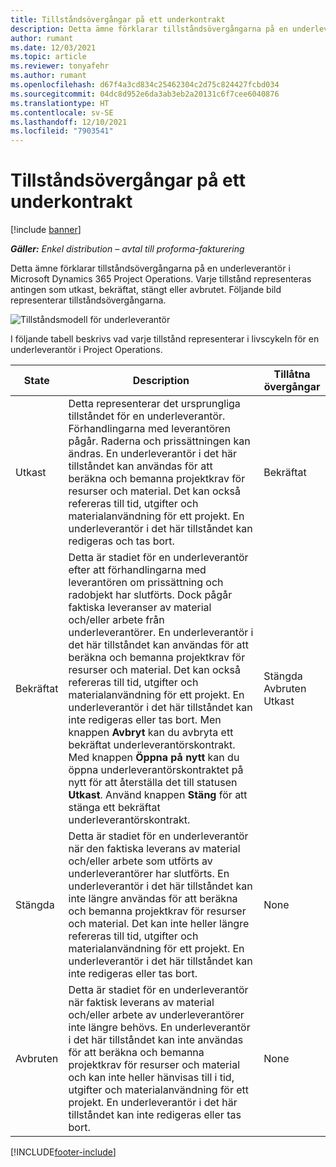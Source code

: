 ```yaml
---
title: Tillståndsövergångar på ett underkontrakt
description: Detta ämne förklarar tillståndsövergångarna på en underleverantör i Microsoft Dynamics 365 Project Operations allteftersom underleverantör skapas, körs och stängs.
author: rumant
ms.date: 12/03/2021
ms.topic: article
ms.reviewer: tonyafehr
ms.author: rumant
ms.openlocfilehash: d67f4a3cd834c25462304c2d75c824427fcbd034
ms.sourcegitcommit: 04dc8d952e6da3ab3eb2a20131c6f7cee6040876
ms.translationtype: HT
ms.contentlocale: sv-SE
ms.lasthandoff: 12/10/2021
ms.locfileid: "7903541"
---
```

# <a name="state-transitions-on-a-subcontract"></a>Tillståndsövergångar på ett underkontrakt 

[!include [banner](../../includes/dataverse-preview.md)]

_**Gäller:** Enkel distribution – avtal till proforma-fakturering_

Detta ämne förklarar tillståndsövergångarna på en underleverantör i Microsoft Dynamics 365 Project Operations. Varje tillstånd representeras antingen som utkast, bekräftat, stängt eller avbrutet. Följande bild representerar tillståndsövergångarna.

![Tillståndsmodell för underleverantör](../media/SubconStates.png)  

I följande tabell beskrivs vad varje tillstånd representerar i livscykeln för en underleverantör i Project Operations.

| State | Description | Tillåtna övergångar |
| --- | --- | --- |
| Utkast | Detta representerar det ursprungliga tillståndet för en underleverantör. Förhandlingarna med leverantören pågår. Raderna och prissättningen kan ändras. En underleverantör i det här tillståndet kan användas för att beräkna och bemanna projektkrav för resurser och material. Det kan också refereras till tid, utgifter och materialanvändning för ett projekt. En underleverantör i det här tillståndet kan redigeras och tas bort. | Bekräftat |
| Bekräftat | Detta är stadiet för en underleverantör efter att förhandlingarna med leverantören om prissättning och radobjekt har slutförts. Dock pågår faktiska leveranser av material och/eller arbete från underleverantörer. En underleverantör i det här tillståndet kan användas för att beräkna och bemanna projektkrav för resurser och material. Det kan också refereras till tid, utgifter och materialanvändning för ett projekt. En underleverantör i det här tillståndet kan inte redigeras eller tas bort. Men knappen **Avbryt** kan du avbryta ett bekräftat underleverantörskontrakt. Med knappen **Öppna på nytt** kan du öppna underleverantörskontraktet på nytt för att återställa det till statusen **Utkast**. Använd knappen **Stäng** för att stänga ett bekräftat underleverantörskontrakt. | Stängda <br> Avbruten <br> Utkast |
| Stängda | Detta är stadiet för en underleverantör när den faktiska leverans av material och/eller arbete som utförts av underleverantörer har slutförts. En underleverantör i det här tillståndet kan inte längre användas för att beräkna och bemanna projektkrav för resurser och material. Det kan inte heller längre refereras till tid, utgifter och materialanvändning för ett projekt. En underleverantör i det här tillståndet kan inte redigeras eller tas bort. | None |
| Avbruten | Detta är stadiet för en underleverantör när faktisk leverans av material och/eller arbete av underleverantörer inte längre behövs. En underleverantör i det här tillståndet kan inte användas för att beräkna och bemanna projektkrav för resurser och material och kan inte heller hänvisas till i tid, utgifter och materialanvändning för ett projekt. En underleverantör i det här tillståndet kan inte redigeras eller tas bort. | None |


[!INCLUDE[footer-include](../../includes/footer-banner.md)]
